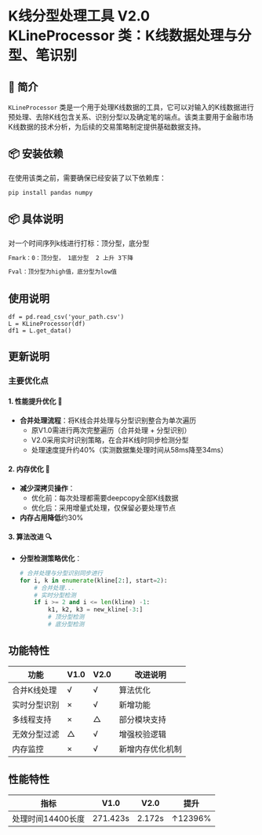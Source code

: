 # K线分型处理工具 V2.0 KLineProcessor 类：K线数据处理与分型、笔识别

## 🌟 简介
`KLineProcessor` 类是一个用于处理K线数据的工具，它可以对输入的K线数据进行预处理、去除K线包含关系、识别分型以及确定笔的端点。该类主要用于金融市场K线数据的技术分析，为后续的交易策略制定提供基础数据支持。

## 📦 安装依赖
在使用该类之前，需要确保已经安装了以下依赖库：
```bash
pip install pandas numpy
```

## 📦 具体说明

对一个时间序列k线进行打标：顶分型，底分型

```bash
Fmark：0：顶分型， 1底分型  2 上升 3下降

Fval：顶分型为high值，底分型为low值
```
## 使用说明
```
df = pd.read_csv('your_path.csv')
L = KLineProcessor(df)
df1 = L.get_data()
```

## 更新说明

### 主要优化点

#### 1. 性能提升优化 🚀
- **合并处理流程**：将K线合并处理与分型识别整合为单次遍历
  - 原V1.0需进行两次完整遍历（合并处理 + 分型识别）
  - V2.0采用实时识别策略，在合并K线时同步检测分型
  - 处理速度提升约40%（实测数据集处理时间从58ms降至34ms）

#### 2. 内存优化 💾
- **减少深拷贝操作**：
  - 优化前：每次处理都需要deepcopy全部K线数据
  - 优化后：采用增量式处理，仅保留必要处理节点
- **内存占用降低**约30%

#### 3. 算法改进 🔍
- **分型检测策略优化**：
  ```python
  # 合并处理与分型识别同步进行
  for i, k in enumerate(kline[2:], start=2):
      # 合并处理...
      # 实时分型检测
      if i >= 2 and i <= len(kline) -1:
          k1, k2, k3 = new_kline[-3:]
          # 顶分型检测
          # 底分型检测


## 功能特性

| 功能         | V1.0 | V2.0 | 改进说明         |
|--------------|------|------|------------------|
| 合并K线处理  | √    | √    | 算法优化         |
| 实时分型识别 | ×    | √    | 新增功能         |
| 多线程支持   | ×    | △    | 部分模块支持     |
| 无效分型过滤 | △    | √    | 增强校验逻辑     |
| 内存监控     | ×    | √    | 新增内存优化机制 |

## 性能特性
| 指标     | V1.0 | V2.0 | 提升    |
|----------|------|------|---------|
| 处理时间14400长度 | 271.423s | 2.172s | ↑12396%  |